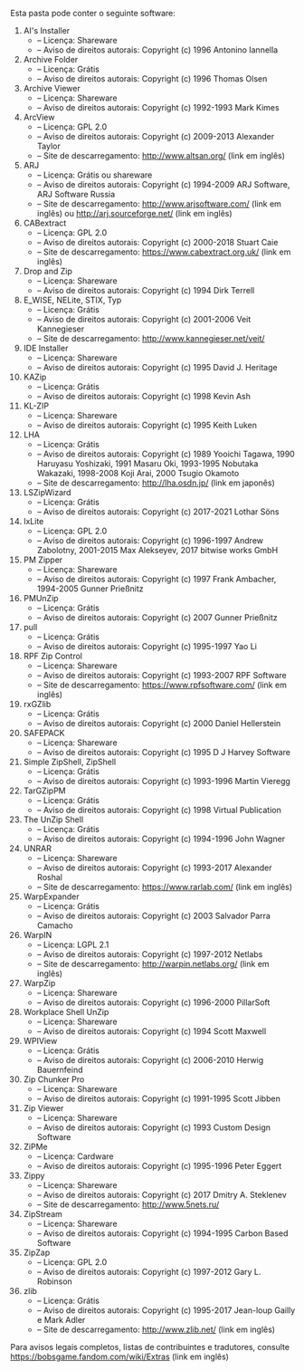 ﻿Esta pasta pode conter o seguinte software:

1. AI's Installer
   - – Licença: Shareware
   - – Aviso de direitos autorais: Copyright (c) 1996 Antonino Iannella
2. Archive Folder
   - – Licença: Grátis
   - – Aviso de direitos autorais: Copyright (c) 1996 Thomas Olsen
3. Archive Viewer
   - – Licença: Shareware
   - – Aviso de direitos autorais: Copyright (c) 1992-1993 Mark Kimes
4. ArcView
   - – Licença: GPL 2.0
   - – Aviso de direitos autorais: Copyright (c) 2009-2013 Alexander Taylor
   - – Site de descarregamento: http://www.altsan.org/ (link em inglês)
5. ARJ
   - – Licença: Grátis ou shareware
   - – Aviso de direitos autorais: Copyright (c) 1994-2009 ARJ Software, ARJ Software Russia
   - – Site de descarregamento: http://www.arjsoftware.com/ (link em inglês) ou http://arj.sourceforge.net/ (link em inglês)
6. CABextract
   - – Licença: GPL 2.0
   - – Aviso de direitos autorais: Copyright (c) 2000-2018 Stuart Caie
   - – Site de descarregamento: https://www.cabextract.org.uk/ (link em inglês)
7. Drop and Zip
   - – Licença: Shareware
   - – Aviso de direitos autorais: Copyright (c) 1994 Dirk Terrell
8. E_WISE, NELite, STIX, Typ
   - – Licença: Grátis
   - – Aviso de direitos autorais: Copyright (c) 2001-2006 Veit Kannegieser
   - – Site de descarregamento: http://www.kannegieser.net/veit/
9. IDE Installer
   - – Licença: Shareware
   - – Aviso de direitos autorais: Copyright (c) 1995 David J. Heritage
10. KAZip
    - – Licença: Grátis
    - – Aviso de direitos autorais: Copyright (c) 1998 Kevin Ash
11. KL-ZIP
    - – Licença: Shareware
    - – Aviso de direitos autorais: Copyright (c) 1995 Keith Luken
12. LHA
    - – Licença: Grátis
    - – Aviso de direitos autorais: Copyright (c) 1989 Yooichi Tagawa, 1990 Haruyasu Yoshizaki, 1991 Masaru Oki, 1993-1995 Nobutaka Wakazaki, 1998-2008 Koji Arai, 2000 Tsugio Okamoto
    - – Site de descarregamento: http://lha.osdn.jp/ (link em japonês)
13. LSZipWizard
    - – Licença: Grátis
    - – Aviso de direitos autorais: Copyright (c) 2017-2021 Lothar Söns
14. lxLite
    - – Licença: GPL 2.0
    - – Aviso de direitos autorais: Copyright (c) 1996-1997 Andrew Zabolotny, 2001-2015 Max Alekseyev, 2017 bitwise works GmbH
15. PM Zipper
    - – Licença: Shareware
    - – Aviso de direitos autorais: Copyright (c) 1997 Frank Ambacher, 1994-2005 Gunner Prießnitz
16. PMUnZip
    - – Licença: Grátis
    - – Aviso de direitos autorais: Copyright (c) 2007 Gunner Prießnitz
17. pull
    - – Licença: Grátis
    - – Aviso de direitos autorais: Copyright (c) 1995-1997 Yao Li
18. RPF Zip Control
    - – Licença: Shareware
    - – Aviso de direitos autorais: Copyright (c) 1993-2007 RPF Software
    - – Site de descarregamento: https://www.rpfsoftware.com/ (link em inglês)
19. rxGZlib
    - – Licença: Grátis
    - – Aviso de direitos autorais: Copyright (c) 2000 Daniel Hellerstein
20. SAFEPACK
    - – Licença: Shareware
    - – Aviso de direitos autorais: Copyright (c) 1995 D J Harvey Software
21. Simple ZipShell, ZipShell
    - – Licença: Grátis
    - – Aviso de direitos autorais: Copyright (c) 1993-1996 Martin Vieregg
22. TarGZipPM
    - – Licença: Grátis
    - – Aviso de direitos autorais: Copyright (c) 1998 Virtual Publication
23. The UnZip Shell
    - – Licença: Grátis
    - – Aviso de direitos autorais: Copyright (c) 1994-1996 John Wagner
24. UNRAR
    - – Licença: Shareware
    - – Aviso de direitos autorais: Copyright (c) 1993-2017 Alexander Roshal
    - – Site de descarregamento: https://www.rarlab.com/ (link em inglês)
25. WarpExpander
    - – Licença: Grátis
    - – Aviso de direitos autorais: Copyright (c) 2003 Salvador Parra Camacho
26. WarpIN
    - – Licença: LGPL 2.1
    - – Aviso de direitos autorais: Copyright (c) 1997-2012 Netlabs
    - – Site de descarregamento: http://warpin.netlabs.org/ (link em inglês)
27. WarpZip
    - – Licença: Shareware
    - – Aviso de direitos autorais: Copyright (c) 1996-2000 PillarSoft
28. Workplace Shell UnZip
    - – Licença: Shareware
    - – Aviso de direitos autorais: Copyright (c) 1994 Scott Maxwell
29. WPIView
    - – Licença: Grátis
    - – Aviso de direitos autorais: Copyright (c) 2006-2010 Herwig Bauernfeind
30. Zip Chunker Pro
    - – Licença: Shareware
    - – Aviso de direitos autorais: Copyright (c) 1991-1995 Scott Jibben
31. Zip Viewer
    - – Licença: Shareware
    - – Aviso de direitos autorais: Copyright (c) 1993 Custom Design Software
32. ZiPMe
    - – Licença: Cardware
    - – Aviso de direitos autorais: Copyright (c) 1995-1996 Peter Eggert
33. Zippy
    - – Licença: Shareware
    - – Aviso de direitos autorais: Copyright (c) 2017 Dmitry A. Steklenev
    - – Site de descarregamento: http://www.5nets.ru/
34. ZipStream
    - – Licença: Shareware
    - – Aviso de direitos autorais: Copyright (c) 1994-1995 Carbon Based Software
35. ZipZap
    - – Licença: GPL 2.0
    - – Aviso de direitos autorais: Copyright (c) 1997-2012 Gary L. Robinson
36. zlib
    - – Licença: Grátis
    - – Aviso de direitos autorais: Copyright (c) 1995-2017 Jean-loup Gailly e Mark Adler
    - – Site de descarregamento: http://www.zlib.net/ (link em inglês)

Para avisos legais completos, listas de contribuintes e tradutores, consulte https://bobsgame.fandom.com/wiki/Extras (link em inglês)
